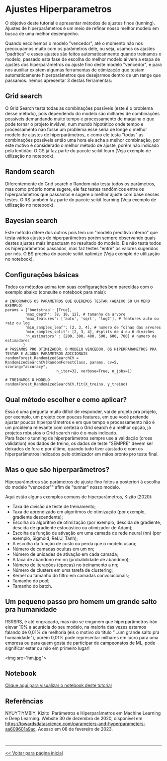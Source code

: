# Ajustes Hiperparametros

O objetivo deste tutorial é apresentar métodos de ajustes finos (tunning). Ajustes de hiperparâmetros é um meio de refinar nosso melhor modelo em busca de uma melhor desempenho.

Quando escolhemos o modelo "vencedor", até o momento não nos preocupamos muito com os parâmetros dele, ou seja, usamos os ajustes "padrões" e esses ajustes são feitos automaticamnente quando treinamos o modelo, passado esta fase de escolha do melhor modelo ai vem a etapa de ajustes dos hiperparâmetros ou ajuste fino deste modelo "vencedor", e para nos auxiliar existem algumas ferramentas de otimização que testam automaticamente hiperparâmetros que desejarmos dentro de um range que passamos. Iremos apresentar 3 destas ferramentas:

## Grid search
O Grid Search testa todas as combinações possíveis (este é o problema desse método), pois dependendo do modelo são milhares de combinações possíveis demandando muito tempo e processamento de máquina o que pode tornar o projeto inviável, num mundo hipotético onde tempo e processamento não fosse um problema esse seria de longe o melhor modelo de ajustes de hiperparâmetros, e como ele testa "todas" as combinações possíveis então uma hora ele acha a melhor combinação, por este motivo é considerado o melhor método de ajuste, porém não indicado pela lentidão. O GS já faz parte do pacote scikit learn (Veja exemplo de utilização no notebook).

## Random search
Diferentemente do Grid search o Random não testa todos os parâmetros, mas como próprio nome sugere, ele faz testes randômicos entre os hiperparâmetros que passamos e sugere o melhor ajuste com base nesses testes. O RS também faz parte do pacote scikit learning (Veja exemplo de utilização no notebook).

## Bayesian search
Este método difere dos outros pois tem um "modelo preditivo interno" que testa vários ajustes de hiperparâmetros porém sempre observando quais destes ajustes mais impactuam no resultado do modelo. Ele não testa todos os hiperparâmetros passados, mas faz testes "entre" os valores sugeridos por nós. O BS precisa do pacote scikit optimize (Veja exemplo de utilização no notebook).

## Configurações básicas
Todos os métodos acima tem suas configurações bem parecidas com o exemplo abaixo (consulte o notebook para mais):

    # INFORMAMOS OS PARAMETROS QUE QUEREMOS TESTAR (ABAIXO SÓ UM MERO EXEMPLO)
    params = {'bootstrap': [True], 
             'max_depth': [8, 10, 12], # tamanho da arvore
             'max_features': ['auto', 'sqrt', 'log2'], # features auto ou raiz ou log
             'min_samples_leaf': [2, 3, 4], # numero de folhas das arvores
             'min_samples_split': [2, 3, 4], #splits de 4 ou 6 divisões
             'n_estimators' : [200, 300, 400, 500, 600, 700] # numero de estimadores
            }
    # PASSAMOS PRO OTIMIZADOR, O MODELO VENCEDOR, OS HIPERPARAMETROS PRA TESTAR E ALGUNS PARAMETROS ADICIONAIS
    randomForest_RandomizedSearchCV = RandomizedSearchCV(RandomForestClass, params, cv=5, scoring="accuracy", 
                           n_iter=32, verbose=True, n_jobs=1)
    
    # TREINAMOS O MODELO
    randomForest_RandomizedSearchCV.fit(X_treino, y_treino)


## Qual método escolher e como aplicar?
Essa é uma pergunta muito difícil de responder, vai de projeto pra projeto, por exemplo, um projeto com poucas features, em que você pretende ajustar poucos hiperparâmetros e em que tempo e processamento não é um problema relevante com certeza o Grid search é a melhor opção, já projetos robustos o Grid search não é o mais indicado.<br>
Para fazer o tunning de hiperparâmetros sempre use a validação (cross validation) nos dados de treino, os dados de teste "SEMPRE" devem ser deixados de fora e por último, quando tudo tiver ajustado e com os hiperparâmetros indicados pelo otimizador em mãos pronto pro teste final.

## Mas o que são hiperparâmetros?
Hiperparâmetros são parâmetros de ajuste fino feitos a posteriori à escolha do modelo "vencedor"" afim de "tunnar" nosso modelo.

Aqui estão alguns exemplos comuns de hiperparâmetros,  Kizito (2020):

  - Taxa de divisão de teste de treinamento;
  - Taxa de aprendizado em algoritmos de otimização (por exemplo, gradiente descendente);
  - Escolha do algoritmo de otimização (por exemplo, descida de gradiente, descida de gradiente estocástico ou otimizador de Adam);
  - Escolha da função de ativação em uma camada de rede neural (nn) (por exemplo, Sigmoid, ReLU, Tanh);
  - A escolha da função de custo ou perda que o modelo usará;
  - Número de camadas ocultas em um nn;
  - Número de unidades de ativação em cada camada;
  - A taxa de abandono em nn (probabilidade de abandono);
  - Número de iterações (épocas) no treinamento a nn;
  - Número de clusters em uma tarefa de clustering;
  - Kernel ou tamanho do filtro em camadas convolucionais;
  - Tamanho do pool;
  - Tamanho do batch.

## Um pequeno passo pro homem um grande salto pra humanidade
RSRSRS, é até engraçado, mas não se enganem que hiperparâmetros irão elevar 10% a acurácia do seu modelo, na maioria das vezes estamos falando de 0,01% de melhoria (eis o motivo do titulo "...um grande salto pra humanidade"), porém 0,01% pode representar milhares em lucro para uma empresa ou para quem gosta de participar de campeonatos de ML, pode significar estar ou não em primeiro lugar!

<img src='hm.jpg">


## Notebook
[Clique aqui para visualizar o notebook deste tutorial](https://github.com/dev-daniel-amorim/ML-Ajustes_Hiperparametros/blob/main/ML%20-%20Ajustes%20Hiperpar%C3%A2metros.ipynb)

## Referências
NYUYTIYMBIY, Kizito. Parâmetros e Hiperparâmetros em Machine Learning e Deep Learning. Website 30 de dezembro de 2020, disponível em <https://towardsdatascience.com/parameters-and-hyperparameters-aa609601a9ac>. Acesso em 08 de fevereiro de 2023.


<br>
<hr>

[<< Voltar para página inicial](https://github.com/dev-daniel-amorim)
